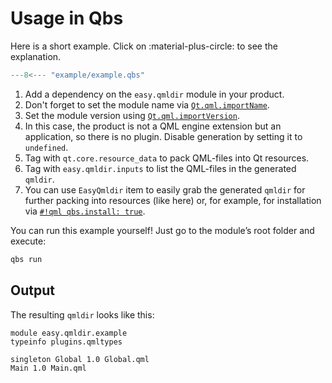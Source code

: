 # Usage in Qbs

Here is a short example. Click on :material-plus-circle: to see the explanation.

```qml title="example/example.qbs" hl_lines="10 17 33 37-40"
---8<--- "example/example.qbs"
```

1. Add a dependency on the `easy.qmldir` module in your product.
2. Don't forget to set the module name via [`Qt.qml.importName`](https://doc.qt.io/qbs/qml-qbsmodules-qt-qml.html#importName-prop).
3. Set the module version using [`Qt.qml.importVersion`](https://doc.qt.io/qbs/qml-qbsmodules-qt-qml.html#importVersion-prop).
4. In this case, the product is not a QML engine extension but an application, so there is no plugin. Disable generation by setting it to `undefined`.
5. Tag with `qt.core.resource_data` to pack QML-files into Qt resources.
6. Tag with `easy.qmldir.inputs` to list the QML-files in the generated `qmldir`.
7. You can use `EasyQmldir` item to easily grab the generated `qmldir` for further packing into resources (like here) or, for example, for installation via [`#!qml qbs.install: true`](https://doc.qt.io/qbs/qml-qbsmodules-qbs.html#install-prop).

You can run this example yourself! Just go to the module’s root folder and execute:
```sh
qbs run
```

## Output

The resulting `qmldir` looks like this:

```plain title="qmldir"
module easy.qmldir.example
typeinfo plugins.qmltypes

singleton Global 1.0 Global.qml
Main 1.0 Main.qml
```
